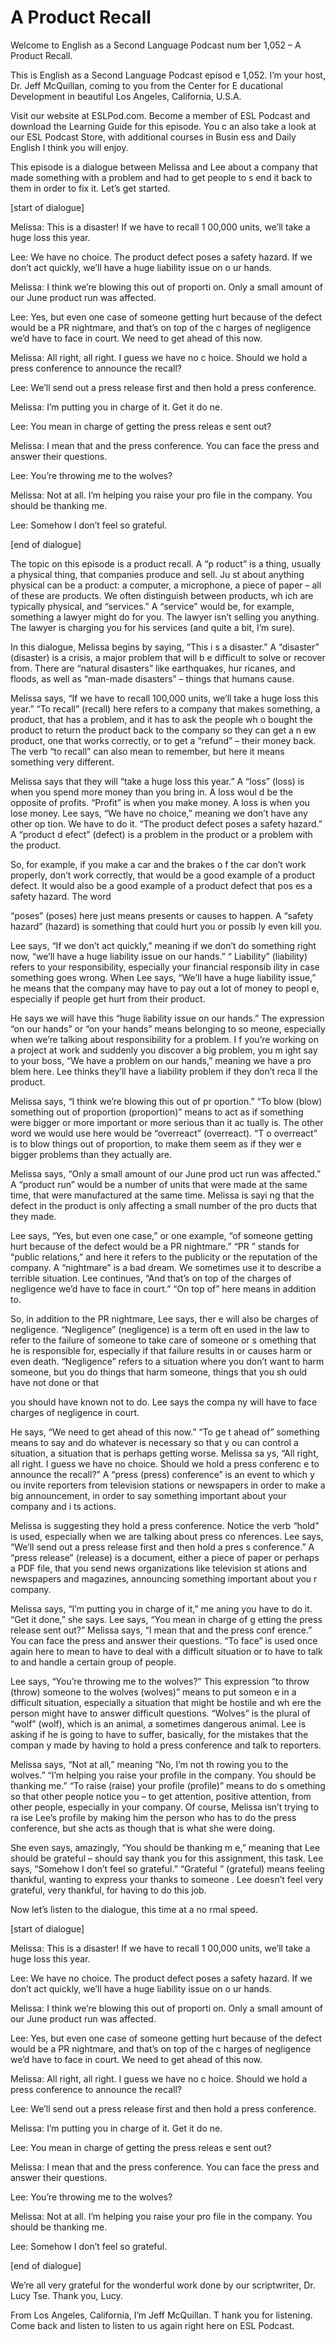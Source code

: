 # A Product Recall

Welcome to English as a Second Language Podcast num ber 1,052 – A Product Recall.  

This is English as a Second Language Podcast episod e 1,052. I’m your host, Dr. Jeff McQuillan, coming to you from the Center for E ducational Development in beautiful Los Angeles, California, U.S.A. 

Visit our website at ESLPod.com. Become a member of  ESL Podcast and download the Learning Guide for this episode. You c an also take a look at our ESL Podcast Store, with additional courses in Busin ess and Daily English I think you will enjoy.  

This episode is a dialogue between Melissa and Lee about a company that made something with a problem and had to get people to s end it back to them in order to fix it. Let’s get started.  

[start of dialogue] 

Melissa: This is a disaster! If we have to recall 1 00,000 units, we’ll take a huge loss this year. 

Lee: We have no choice. The product defect poses a safety hazard. If we don’t act quickly, we’ll have a huge liability issue on o ur hands. 

Melissa: I think we’re blowing this out of proporti on. Only a small amount of our June product run was affected. 

Lee: Yes, but even one case of someone getting hurt  because of the defect would be a PR nightmare, and that’s on top of the c harges of negligence we’d have to face in court. We need to get ahead of this  now. 

Melissa: All right, all right. I guess we have no c hoice. Should we hold a press conference to announce the recall? 

Lee: We’ll send out a press release first and then hold a press conference. 

Melissa: I’m putting you in charge of it. Get it do ne. 

Lee: You mean in charge of getting the press releas e sent out? 

Melissa: I mean that and the press conference. You can face the press and answer their questions. 

Lee: You’re throwing me to the wolves? 

Melissa: Not at all. I’m helping you raise your pro file in the company. You should be thanking me. 

Lee: Somehow I don’t feel so grateful. 

[end of dialogue] 

The topic on this episode is a product recall. A “p roduct” is a thing, usually a physical thing, that companies produce and sell. Ju st about anything physical can be a product: a computer, a microphone, a piece  of paper – all of these are products. We often distinguish between products, wh ich are typically physical, and “services.” A “service” would be, for example, something a lawyer might do for you. The lawyer isn’t selling you anything. The  lawyer is charging you for his services (and quite a bit, I’m sure).  

In this dialogue, Melissa begins by saying, “This i s a disaster.” A “disaster” (disaster) is a crisis, a major problem that will b e difficult to solve or recover from. There are “natural disasters” like earthquakes, hur ricanes, and floods, as well as “man-made disasters” – things that humans cause.  

Melissa says, “If we have to recall 100,000 units, we’ll take a huge loss this year.” “To recall” (recall) here refers to a company that makes something, a product, that has a problem, and it has to ask the people wh o bought the product to return the product back to the company so they can get a n ew product, one that works correctly, or to get a “refund” – their money back.  The verb “to recall” can also mean to remember, but here it means something very different.  

Melissa says that they will “take a huge loss this year.” A “loss” (loss) is when you spend more money than you bring in. A loss woul d be the opposite of profits. “Profit” is when you make money. A loss is when you  lose money. Lee says, “We have no choice,” meaning we don’t have any other op tion. We have to do it. “The product defect poses a safety hazard.” A “product d efect” (defect) is a problem in the product or a problem with the product.  

So, for example, if you make a car and the brakes o f the car don’t work properly, don’t work correctly, that would be a good example of a product defect. It would also be a good example of a product defect that pos es a safety hazard. The word  

“poses” (poses) here just means presents or causes to happen. A “safety hazard” (hazard) is something that could hurt you or possib ly even kill you.  

Lee says, “If we don’t act quickly,” meaning if we don’t do something right now, “we’ll have a huge liability issue on our hands.” “ Liability” (liability) refers to your responsibility, especially your financial responsib ility in case something goes wrong. When Lee says, “We’ll have a huge liability issue,” he means that the company may have to pay out a lot of money to peopl e, especially if people get hurt from their product.  

He says we will have this “huge liability issue on our hands.” The expression “on our hands” or “on your hands” means belonging to so meone, especially when we’re talking about responsibility for a problem. I f you’re working on a project at work and suddenly you discover a big problem, you m ight say to your boss, “We have a problem on our hands,” meaning we have a pro blem here. Lee thinks they’ll have a liability problem if they don’t reca ll the product.  

Melissa says, “I think we’re blowing this out of pr oportion.” “To blow (blow) something out of proportion (proportion)” means to act as if something were bigger or more important or more serious than it ac tually is. The other word we would use here would be “overreact” (overreact). “T o overreact” is to blow things out of proportion, to make them seem as if they wer e bigger problems than they actually are.  

Melissa says, “Only a small amount of our June prod uct run was affected.” A “product run” would be a number of units that were made at the same time, that were manufactured at the same time. Melissa is sayi ng that the defect in the product is only affecting a small number of the pro ducts that they made.  

Lee says, “Yes, but even one case,” or one example,  “of someone getting hurt because of the defect would be a PR nightmare.” “PR ” stands for “public relations,” and here it refers to the publicity or the reputation of the company. A “nightmare” is a bad dream. We sometimes use it to describe a terrible situation. Lee continues, “And that’s on top of the charges of  negligence we’d have to face in court.” “On top of” here means in addition to.  

So, in addition to the PR nightmare, Lee says, ther e will also be charges of negligence. “Negligence” (negligence) is a term oft en used in the law to refer to the failure of someone to take care of someone or s omething that he is responsible for, especially if that failure results  in or causes harm or even death. “Negligence” refers to a situation where you don’t want to harm someone, but you do things that harm someone, things that you sh ould have not done or that  

you should have known not to do. Lee says the compa ny will have to face charges of negligence in court.  

He says, “We need to get ahead of this now.” “To ge t ahead of” something means to say and do whatever is necessary so that y ou can control a situation, a situation that is perhaps getting worse. Melissa sa ys, “All right, all right. I guess we have no choice. Should we hold a press conferenc e to announce the recall?” A “press (press) conference” is an event to which y ou invite reporters from television stations or newspapers in order to make a big announcement, in order to say something important about your company and i ts actions.  

Melissa is suggesting they hold a press conference.  Notice the verb “hold” is used, especially when we are talking about press co nferences. Lee says, “We’ll send out a press release first and then hold a pres s conference.” A “press release” (release) is a document, either a piece of  paper or perhaps a PDF file, that you send news organizations like television st ations and newspapers and magazines, announcing something important about you r company.  

Melissa says, “I’m putting you in charge of it,” me aning you have to do it. “Get it done,” she says. Lee says, “You mean in charge of g etting the press release sent out?” Melissa says, “I mean that and the press conf erence.” You can face the press and answer their questions. “To face” is used  once again here to mean to have to deal with a difficult situation or to have to talk to and handle a certain group of people. 

Lee says, “You’re throwing me to the wolves?” This expression “to throw (throw) someone to the wolves (wolves)” means to put someon e in a difficult situation, especially a situation that might be hostile and wh ere the person might have to answer difficult questions. “Wolves” is the plural of “wolf” (wolf), which is an animal, a sometimes dangerous animal. Lee is asking  if he is going to have to suffer, basically, for the mistakes that the compan y made by having to hold a press conference and talk to reporters.  

Melissa says, “Not at all,” meaning “No, I’m not th rowing you to the wolves.” “I’m helping you raise your profile in the company. You should be thanking me.” “To raise (raise) your profile (profile)” means to do s omething so that other people notice you – to get attention, positive attention, from other people, especially in your company. Of course, Melissa isn’t trying to ra ise Lee’s profile by making him the person who has to do the press conference, but she acts as though that is what she were doing.  

She even says, amazingly, “You should be thanking m e,” meaning that Lee should be grateful – should say thank you for this assignment, this task. Lee says, “Somehow I don’t feel so grateful.” “Grateful ” (grateful) means feeling thankful, wanting to express your thanks to someone . Lee doesn’t feel very grateful, very thankful, for having to do this job.   

Now let’s listen to the dialogue, this time at a no rmal speed.  

[start of dialogue] 

Melissa: This is a disaster! If we have to recall 1 00,000 units, we’ll take a huge loss this year. 

Lee: We have no choice. The product defect poses a safety hazard. If we don’t act quickly, we’ll have a huge liability issue on o ur hands. 

Melissa: I think we’re blowing this out of proporti on. Only a small amount of our June product run was affected. 

Lee: Yes, but even one case of someone getting hurt  because of the defect would be a PR nightmare, and that’s on top of the c harges of negligence we’d have to face in court. We need to get ahead of this  now. 

Melissa: All right, all right. I guess we have no c hoice. Should we hold a press conference to announce the recall? 

Lee: We’ll send out a press release first and then hold a press conference. 

Melissa: I’m putting you in charge of it. Get it do ne. 

Lee: You mean in charge of getting the press releas e sent out? 

Melissa: I mean that and the press conference. You can face the press and answer their questions. 

Lee: You’re throwing me to the wolves? 

Melissa: Not at all. I’m helping you raise your pro file in the company. You should be thanking me. 

Lee: Somehow I don’t feel so grateful. 

 [end of dialogue] 

We’re all very grateful for the wonderful work done  by our scriptwriter, Dr. Lucy Tse. Thank you, Lucy. 

From Los Angeles, California, I’m Jeff McQuillan. T hank you for listening. Come back and listen to listen to us again right here on  ESL Podcast.  

